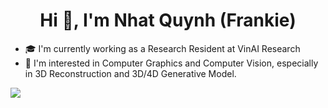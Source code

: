 <h1 align="center">Hi 👋, I'm Nhat Quynh (Frankie) </h1>

- :mortar_board: I'm currently working as a Research Resident at VinAI Research
- 🔭 I'm interested in Computer Graphics and Computer Vision, especially in 3D Reconstruction and 3D/4D Generative Model. 

![](https://komarev.com/ghpvc/?username=frankielp&color=blueviolet&style=flat-square)
